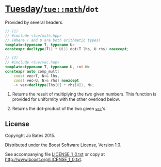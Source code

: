 [Tuesday](../../../README.md)/[`tue::math`](../../namespaces/tue/math.md)/`dot`
===============================================================================
Provided by several headers.

```c++
// (1)
// #include <tue/math.hpp>
// (Where T and U are both arithmetic types)
template<typename T, typename U>
constexpr decltype(T() * U()) dot(T lhs, U rhs) noexcept;

// (2)
// #include <tue/vec.hpp>
template<typename T, typename U, int N>
constexpr auto comp_mult(
    const vec<T, N>& lhs,
    const vec<U, N>& rhs) noexcept
    -> vec<decltype(lhs[0] * rhs[0]), N>;
```

1. Returns the result of multiplying the two given numbers. This function is
   provided for uniformity with the other overload below.

2. Returns the dot-product of the two given [`vec`](../../headers/vec.md)'s.

License
-------
Copyright Jo Bates 2015.

Distributed under the Boost Software License, Version 1.0.

See accompanying file [LICENSE_1_0.txt](../../../LICENSE_1_0.txt) or copy at
http://www.boost.org/LICENSE_1_0.txt.
